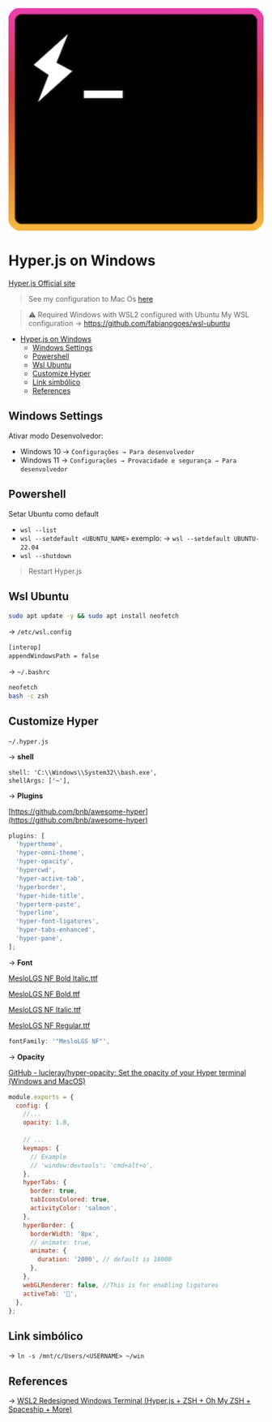 ![Hyper.js](../hyper.js.png)

# Hyper.js on Windows

[Hyper.js Official site](https://hyper.is)

> See my configuration to Mac Os [here](../README.md)

> :warning: Required Windows with WSL2 configured with Ubuntu
> My WSL configuration → https://github.com/fabianogoes/wsl-ubuntu

- [Hyper.js on Windows](#hyperjs-on-windows)
  - [Windows Settings](#windows-settings)
  - [Powershell](#powershell)
  - [Wsl Ubuntu](#wsl-ubuntu)
  - [Customize Hyper](#customize-hyper)
  - [Link simbólico](#link-simbólico)
  - [References](#references)

## Windows Settings

Ativar modo Desenvolvedor:

- Windows 10 → `Configurações → Para desenvolvedor`
- Windows 11 → `Configurações → Provacidade e segurança → Para desenvolvedor`

## Powershell

Setar Ubuntu como default

* `wsl --list`
* `wsl --setdefault <UBUNTU_NAME>` exemplo: → `wsl --setdefault UBUNTU-22.04`
* `wsl --shutdown`

> Restart Hyper.js

## Wsl Ubuntu

```bash
sudo apt update -y && sudo apt install neofetch
```

→ `/etc/wsl.config`

```bash
[interop]
appendWindowsPath = false
```

→ `~/.bashrc`

```bash
neofetch
bash -c zsh
```

## Customize Hyper

`~/.hyper.js`

→ **shell**

```
shell: 'C:\\Windows\\System32\\bash.exe',
shellArgs: ['~'],
```

→ **Plugins**

[https://github.com/bnb/awesome-hyper](https://github.com/bnb/awesome-hyper)

```jsx
plugins: [
  'hypertheme',
  'hyper-omni-theme',
  'hyper-opacity',
  'hypercwd',
  'hyper-active-tab',
  'hyperborder',
  'hyper-hide-title',
  'hyperterm-paste',
  'hyperline',
  'hyper-font-ligatures',
  'hyper-tabs-enhanced',
  'hyper-pane',
];
```

→ **Font**

[MesloLGS NF Bold Italic.ttf](../fonts/MesloLGS_NF_Bold_Italic.ttf)

[MesloLGS NF Bold.ttf](../fonts/MesloLGS_NF_Bold.ttf)

[MesloLGS NF Italic.ttf](../fonts/MesloLGS_NF_Italic.ttf)

[MesloLGS NF Regular.ttf](../fonts/MesloLGS_NF_Regular.ttf)

```jsx
fontFamily: '"MesloLGS NF"',
```

→ **Opacity**

[GitHub - lucleray/hyper-opacity: Set the opacity of your Hyper terminal (Windows and MacOS)](https://github.com/lucleray/hyper-opacity)

```jsx
module.exports = {
  config: {
    //...
    opacity: 1.0,

    // ...
    keymaps: {
      // Example
      // 'window:devtools': 'cmd+alt+o',
    },
    hyperTabs: {
      border: true,
      tabIconsColored: true,
      activityColor: 'salmon',
    },
    hyperBorder: {
      borderWidth: '8px',
      // animate: true,
      animate: {
        duration: '2000', // default is 18000
      },
    },
    webGLRenderer: false, //This is for enabling ligatures
    activeTab: '🚀',
  },
};
```

## Link simbólico

→ `ln -s /mnt/c/Users/<USERNAME> ~/win` 

## References

→ [WSL2 Redesigned Windows Terminal (Hyper.js + ZSH + Oh My ZSH + Spaceship + More)](https://www.youtube.com/watch?v=B2FV-6pqm68)
